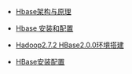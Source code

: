 - [Hbase架构与原理](https://zhuanlan.zhihu.com/p/29674705)

- [Hbase 安装和配置](https://blog.csdn.net/qq_16633405/article/details/81908283)

- [Hadoop2.7.2 HBase2.0.0环境搭建](https://blog.csdn.net/huaishu/article/details/78720890)

- [HBase安装配置](https://www.jianshu.com/p/352213f109e5)